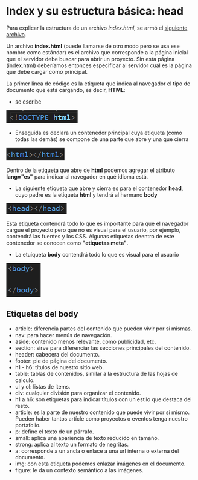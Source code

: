 # Index y su estructura básica: head
Para explicar la estructura de un archivo *index.html*, se armó el [siguiente archivo](https://github.com/CarlosGiles/DesarrolloWeb/blob/main/Curso%20HTML%20y%20CSS/7.1index.html).

Un archivo **index.html** (puede llamarse de otro modo pero se usa ese nombre como estándar) es el archivo que corresponde a la página inicial que el servidor debe buscar para abrir un proyecto. Sin esta página (index.html) deberíamos entonces especificar al servidor cuál es la página que debe cargar como principal.

La primer linea de código es la etiqueta que indica al navegador el tipo de documento que está cargando, es decir, **HTML**: 
* se escribe

![doctype](sources/doctype.png)

* Enseguida es declara un contenedor principal cuya etiqueta (como todas las demás) se compone de una parte que abre y una que cierra

![html](sources/html.png)

Dentro de la etiqueta que abre de **html** podemos agregar el atributo **lang="es"** para indicar al navegador en qué idioma está.

* La siguiente etiqueta que abre y cierra es para el contenedor **head**, cuyo padre es la etiqueta **html** y tendrá al hermano **body**

![head](sources/head.png)

Esta etiqueta contendrá todo lo que es importante para que el navegador cargue el proyecto pero que no es visual para el usuario, por ejemplo, contendrá las fuentes y los CSS. Algunas etiquetas deentro de este contenedor se conocen como **"etiquetas meta"**.

* La etuiqueta **body** contendrá todo lo que es visual para el usuario

![body](sources/body.png)

## Etiquetas del body

* article: diferencia partes del contenido que pueden vivir por sí mismas.
* nav: para hacer menús de navegación.
* aside: contenido menos relevante, como publicidad, etc.
* section: sirve para diferenciar las secciones principales del contenido.
* header: cabecera del documento.
* footer: pie de página del documento.
* h1 - h6: títulos de nuestro sitio web.
* table: tablas de contenidos, similar a la estructura de las hojas de calculo.
* ul y ol: listas de items.
* div: cualquier división para organizar el contenido.
* h1 a h6: son etiquetas para indicar títulos con un estilo que destaca del resto.
* article: es la parte de nuestro contenido que puede vivir por sí mismo. Pueden haber tantos artícle como proyectos o eventos tenga nuestro portafolio.
* p: define el texto de un párrafo.
* small: aplica una apariencia de texto reducido en tamaño.
* strong: aplica al texto un formato de negritas.
* a: corresponde a un ancla o enlace a una url interna o externa del documento.
* img: con esta etiqueta podemos enlazar imágenes en el documento.
* figure: le da un contexto semántico a las imágenes.
